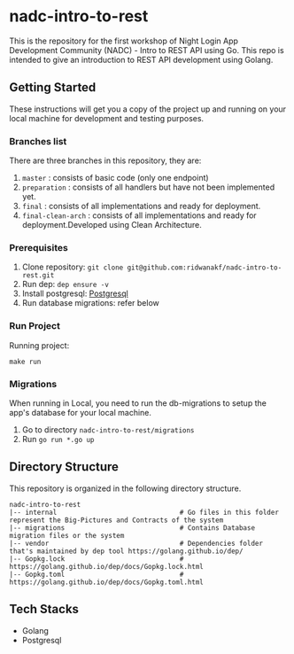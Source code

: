 # nadc-intro-to-rest
This is the repository for the first workshop of Night Login App Development Community (NADC) - Intro to REST API using Go.
This repo is intended to give an introduction to REST API development using Golang.

## Getting Started

These instructions will get you a copy of the project up and running on your local machine for development and testing
purposes.

### Branches list
There are three branches in this repository, they are:
1. `master` : consists of basic code (only one endpoint)
2. `preparation` : consists of all handlers but have not been implemented yet.
3. `final` : consists of all implementations and ready for deployment.
4. `final-clean-arch` : consists of all implementations and ready for deployment.Developed using Clean Architecture.

### Prerequisites

1. Clone repository: `git clone git@github.com:ridwanakf/nadc-intro-to-rest.git`
2. Run dep: `dep ensure -v`
3. Install postgresql: [Postgresql](https://www.postgresql.org/download/)
4. Run database migrations: refer below

### Run Project

Running project:

```$xslt
make run
```

### Migrations

When running in Local, you need to run the db-migrations to setup the app's database for your local machine.

1. Go to directory `nadc-intro-to-rest/migrations`
2. Run `go run *.go up`

## Directory Structure

This repository is organized in the following directory structure.

```
nadc-intro-to-rest
|-- internal                               # Go files in this folder represent the Big-Pictures and Contracts of the system
|-- migrations                             # Contains Database migration files or the system
|-- vendor                                 # Dependencies folder that's maintained by dep tool https://golang.github.io/dep/
|-- Gopkg.lock                             # https://golang.github.io/dep/docs/Gopkg.lock.html
|-- Gopkg.toml                             # https://golang.github.io/dep/docs/Gopkg.toml.html

```

## Tech Stacks

- Golang
- Postgresql
